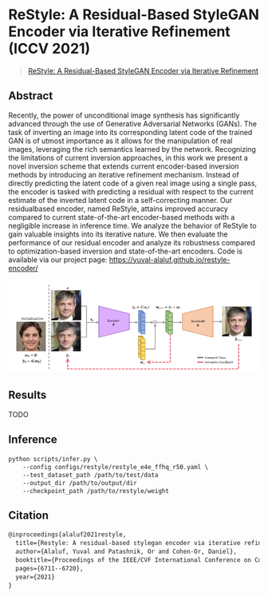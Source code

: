 # ReStyle: A Residual-Based StyleGAN Encoder via Iterative Refinement (ICCV 2021)

> [ReStyle: A Residual-Based StyleGAN Encoder via Iterative Refinement](https://arxiv.org/abs/2104.02699)

## Abstract

Recently, the power of unconditional image synthesis has significantly advanced through the use of Generative Adversarial Networks (GANs). The task of inverting an image into its corresponding latent code of the trained GAN is of utmost importance as it allows for the manipulation of real
images, leveraging the rich semantics learned by the network. Recognizing the limitations of current inversion approaches, in this work we present a novel inversion scheme that extends current encoder-based inversion methods by introducing an iterative refinement mechanism. Instead of directly predicting the latent code of a given real image using a single pass, the encoder is tasked with predicting a residual with respect to the current estimate of the inverted latent code in a self-correcting manner. Our residualbased encoder, named ReStyle, attains improved accuracy compared to current state-of-the-art encoder-based methods with a negligible increase in inference time. We analyze the behavior of ReStyle to gain valuable insights into its iterative nature. We then evaluate the performance of our residual encoder and analyze its robustness compared to optimization-based inversion and state-of-the-art encoders. Code is available via our project page: https://yuval-alaluf.github.io/restyle-encoder/

![Restyle](../../docs/restyle.png)

## Results

TODO

## Inference

```
python scripts/infer.py \
	--config configs/restyle/restyle_e4e_ffhq_r50.yaml \
	--test_dataset_path /path/to/test/data
    --output_dir /path/to/output/dir
    --checkpoint_path /path/to/restyle/weight
```

## Citation

```latex
@inproceedings{alaluf2021restyle,
  title={Restyle: A residual-based stylegan encoder via iterative refinement},
  author={Alaluf, Yuval and Patashnik, Or and Cohen-Or, Daniel},
  booktitle={Proceedings of the IEEE/CVF International Conference on Computer Vision},
  pages={6711--6720},
  year={2021}
}
```

